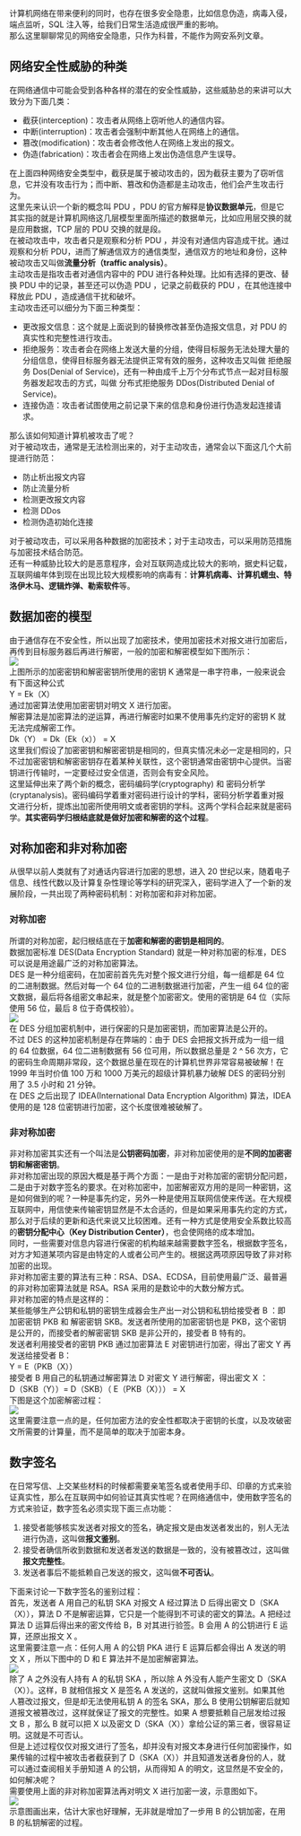计算机网络在带来便利的同时，也存在很多安全隐患，比如信息伪造，病毒入侵，端点监听，SQL 注入等，给我们日常生活造成很严重的影响。<br />那么这里聊聊常见的网络安全隐患，只作为科普，不能作为网安系列文章。
<a name="IEVUg"></a>
## 网络安全性威胁的种类
在网络通信中可能会受到各种各样的潜在的安全性威胁，这些威胁总的来讲可以大致分为下面几类：

- 截获(interception)：攻击者从网络上窃听他人的通信内容。
- 中断(interruption)：攻击者会强制中断其他人在网络上的通信。
- 篡改(modification)：攻击者会修改他人在网络上发出的报文。
- 伪造(fabrication)：攻击者会在网络上发出伪造信息产生误导。

在上面四种网络安全类型中，截获是属于被动攻击的，因为截获主要为了窃听信息，它并没有攻击行为；而中断、篡改和伪造都是主动攻击，他们会产生攻击行为。<br />这里先来认识一个新的概念叫 PDU ，PDU 的官方解释是**协议数据单元**，但是它其实指的就是计算机网络这几层模型里面所描述的数据单元，比如应用层交换的就是应用数据，TCP 层的 PDU 交换的就是段。<br />在被动攻击中，攻击者只是观察和分析 PDU ，并没有对通信内容造成干扰。通过观察和分析 PDU，进而了解通信双方的通信类型，通信双方的地址和身份，这种被动攻击又叫做**流量分析（traffic analysis）**。<br />主动攻击是指攻击者对通信内容中的 PDU 进行各种处理。比如有选择的更改、替换 PDU 中的记录，甚至还可以伪造 PDU ，记录之前截获的 PDU ，在其他连接中释放此 PDU ，造成通信干扰和破坏。<br />主动攻击还可以细分为下面三种类型：

- 更改报文信息：这个就是上面说到的替换修改甚至伪造报文信息，对 PDU 的真实性和完整性进行攻击。
- 拒绝服务：攻击者会在网络上发送大量的分组，使得目标服务无法处理大量的分组信息，使得目标服务器无法提供正常有效的服务，这种攻击又叫做 拒绝服务 Dos(Denial of Service)，还有一种由成千上万个分布式节点一起对目标服务器发起攻击的方式，叫做 分布式拒绝服务 DDos(Distributed Denial of Service)。
- 连接伪造：攻击者试图使用之前记录下来的信息和身份进行伪造发起连接请求。

那么该如何知道计算机被攻击了呢？<br />对于被动攻击，通常是无法检测出来的，对于主动攻击，通常会以下面这几个大前提进行防范：

- 防止析出报文内容
- 防止流量分析
- 检测更改报文内容
- 检测 DDos
- 检测伪造初始化连接

对于被动攻击，可以采用各种数据的加密技术；对于主动攻击，可以采用防范措施与加密技术结合防范。<br />还有一种威胁比较大的是恶意程序，会对互联网造成比较大的影响，据史料记载，互联网编年体到现在出现比较大规模影响的病毒有：**计算机病毒、计算机蠕虫、特洛伊木马、逻辑炸弹、勒索软件**等。
<a name="EfLTm"></a>
## 数据加密的模型
由于通信存在不安全性，所以出现了加密技术，使用加密技术对报文进行加密后，再传到目标服务器后再进行解密，一般的加密和解密模型如下图所示：<br />![](https://cdn.nlark.com/yuque/0/2023/png/396745/1703206338511-f5b44065-46f4-4cfa-92bb-1665963f634f.png#averageHue=%23fafafa&clientId=u07ca8087-83bb-4&from=paste&id=u3d607cf1&originHeight=275&originWidth=1080&originalType=url&ratio=2.5&rotation=0&showTitle=false&status=done&style=none&taskId=u257cf0e9-8a5f-4559-9144-85112b62bb0&title=)<br />上图所示的加密密钥和解密密钥所使用的密钥 K 通常是一串字符串，一般来说会有下面这种公式<br />Y = Ek（X）<br />通过加密算法使用加密密钥对明文 X 进行加密。<br />解密算法是加密算法的逆运算，再进行解密时如果不使用事先约定好的密钥 K 就无法完成解密工作。<br />Dk（Y） = Dk（Ek（x）） = X<br />这里我们假设了加密密钥和解密密钥是相同的，但真实情况未必一定是相同的，只不过加密密钥和解密密钥存在着某种关联性，这个密钥通常由密钥中心提供。当密钥进行传输时，一定要经过安全信道，否则会有安全风险。<br />这里延伸出来了两个新的概念，密码编码学(cryptography) 和 密码分析学(cryptanalysis)。密码编码学着重对密码进行设计的学科，密码分析学着重对报文进行分析，提炼出加密所使用明文或者密钥的学科。这两个学科合起来就是密码学。**其实密码学归根结底就是做好加密和解密的这个过程**。
<a name="An4Li"></a>
## 对称加密和非对称加密
从很早以前人类就有了对通话内容进行加密的思想，进入 20 世纪以来，随着电子信息、线性代数以及计算复杂性理论等学科的研究深入，密码学进入了一个新的发展阶段，一共出现了两种密码机制：对称加密和非对称加密。
<a name="KW216"></a>
### 对称加密
所谓的对称加密，起归根结底在于**加密和解密的密钥是相同的**。<br />数据加密标准 DES(Data Encryption Standard) 就是一种对称加密的标准，DES 可以说是用途最广泛的对称加密算法。<br />DES 是一种分组密码，在加密前首先先对整个报文进行分组，每一组都是 64 位的二进制数据。然后对每一个 64 位的二进制数据进行加密，产生一组 64 位的密文数据，最后将各组密文串起来，就是整个加密密文。使用的密钥是 64 位（实际使用 56 位，最后 8 位于奇偶校验）。<br />![](https://cdn.nlark.com/yuque/0/2023/png/396745/1703206338533-c6f883e3-8a5e-49af-8c47-0dc50fa33450.png#averageHue=%23fafafa&clientId=u07ca8087-83bb-4&from=paste&id=u0e1cde44&originHeight=1005&originWidth=1080&originalType=url&ratio=2.5&rotation=0&showTitle=false&status=done&style=none&taskId=u7919b1b1-dca2-45ea-ba77-55cd698c069&title=)<br />在 DES 分组加密机制中，进行保密的只是加密密钥，而加密算法是公开的。<br />不过 DES 的这种加密机制是存在弊端的：由于 DES 会把报文拆开成为一组一组的 64 位数据，64 位二进制数据有 56 位可用，所以数据总量是 2 ^ 56 次方，它的密码生命周期非常段，这个数据总量在现在的计算机世界非常容易被破解！在 1999 年当时价值 100 万和 1000 万美元的超级计算机暴力破解 DES 的密码分别用了 3.5 小时和 21 分钟。<br />在 DES 之后出现了 IDEA(International Data Encryption Algorithm) 算法，IDEA 使用的是 128 位密钥进行加密，这个长度很难被破解了。
<a name="UMImZ"></a>
### 非对称加密
非对称加密其实还有一个叫法是**公钥密码加密**，非对称加密使用的是**不同的加密密钥和解密密钥**。<br />非对称加密出现的原因大概是基于两个方面：一是由于对称加密的密钥分配问题，二是由于对数字签名的要求。在对称加密中，加密解密双方用的是同一种密钥，这是如何做到的呢？一种是事先约定，另外一种是使用互联网信使来传送。在大规模互联网中，用信使来传输密钥显然是不太合适的，但是如果采用事先约定的方式，那么对于后续的更新和迭代来说又比较困难。还有一种方式是使用安全系数比较高的**密钥分配中心（Key Distribution Center）**，也会使网络的成本增加。<br />同时，一些需要对信息内容进行保密的机构越来越需要数字签名，根据数字签名，对方才知道某项内容是由特定的人或者公司产生的。根据这两项原因导致了非对称加密的出现。<br />非对称加密主要的算法有三种：RSA、DSA、ECDSA，目前使用最广泛、最普遍的非对称加密算法就是 RSA。RSA 采用的是数论中的大数分解方式。<br />非对称加密的特点是这样的：<br />某些能够生产公钥和私钥的密钥生成器会生产出一对公钥和私钥给接受者 B ：即加密密钥 PKB 和 解密密钥 SKB。发送者所使用的加密密钥也是 PKB，这个密钥是公开的，而接受者的解密密钥 SKB 是非公开的，接受者 B 特有的。<br />发送者利用接受者的密钥 PKB 通过加密算法 E 对密钥进行加密，得出了密文 Y 再发送给接受者 B：<br />Y = E（PKB（X））<br />接受者 B 用自己的私钥通过解密算法 D 对密文 Y 进行解密，得出密文 X ：<br />D（SKB（Y））= D（SKB）（ E（PKB（X））） = X<br />下图是这个加密解密过程：<br />![](https://cdn.nlark.com/yuque/0/2023/png/396745/1703206338532-5a01632c-23c8-4471-ae5f-f3e36e690b14.png#averageHue=%23fbfbfa&clientId=u07ca8087-83bb-4&from=paste&id=u2684d828&originHeight=272&originWidth=1080&originalType=url&ratio=2.5&rotation=0&showTitle=false&status=done&style=none&taskId=u3ac2ce9e-5523-48fe-8dd2-210139a0281&title=)<br />这里需要注意一点的是，任何加密方法的安全性都取决于密钥的长度，以及攻破密文所需要的计算量，而不是简单的取决于加密本身。
<a name="Spia1"></a>
## 数字签名
在日常写信、上交某些材料的时候都需要亲笔签名或者使用手印、印章的方式来验证真实性，那么在互联网中如何验证其真实性呢？在网络通信中，使用数字签名的方式来验证，数字签名必须实现下面三点功能：

1. 接受者能够核实发送者对报文的签名，确定报文是由发送者发出的，别人无法进行伪造，这叫做**报文鉴别**。
2. 接受者确信所收到数据和发送者发送的数据是一致的，没有被篡改过，这叫做**报文完整性**。
3. 发送者事后不能抵赖自己发送的报文，这叫做**不可否认**。

下面来讨论一下数字签名的鉴别过程：<br />首先，发送者 A 用自己的私钥 SKA 对报文 A 经过算法 D 后得出密文 D（SKA（X）），算法 D 不是解密运算，它只是一个能得到不可读的密文的算法。A 把经过算法 D 运算后得出来的密文传给 B，B 对其进行验签。B 会用 A 的公钥进行 E 运算，还原出报文 X 。<br />这里需要注意一点：任何人用 A 的公钥 PKA 进行 E 运算后都会得出 A 发送的明文 X ，所以下图中的 D 和 E 算法并不是加密解密算法。<br />![](https://cdn.nlark.com/yuque/0/2023/png/396745/1703206338541-4c0bdc44-8225-4995-9a5e-0afb6e13699a.png#averageHue=%23fafaf8&clientId=u07ca8087-83bb-4&from=paste&id=u2c14ff2d&originHeight=278&originWidth=1080&originalType=url&ratio=2.5&rotation=0&showTitle=false&status=done&style=none&taskId=u791ec21d-3eb7-48e5-b5bd-40de92491fd&title=)<br />除了 A 之外没有人持有 A 的私钥 SKA ，所以除 A 外没有人能产生密文 D（SKA（X））。这样，B 就相信报文 X 是签名 A 发送的，这就叫做报文鉴别。如果其他人篡改过报文，但是却无法使用私钥 A 的签名 SKA，那么 B 使用公钥解密后就知道报文被篡改过，这样就保证了报文的完整性。如果 A 想要抵赖自己层发给过报文 B ，那么 B 就可以把 X 以及密文 D（SKA（X））拿给公证的第三者，很容易证明。这就是不可否认。<br />但是上述过程仅仅对报文进行了签名，却并没有对报文本身进行任何加密操作，如果传输的过程中被攻击者截获到了 D（SKA（X））并且知道发送者身份的人，就可以通过查阅相关手册知道 A 的公钥，从而得知 A 的明文，这显然是不安全的，如何解决呢？<br />需要使用上面的非对称加密算法再对明文 X 进行加密一波，示意图如下。<br />![](https://cdn.nlark.com/yuque/0/2023/png/396745/1703206338527-f50f8bfa-63cf-4857-bcdf-3836a3d6acb5.png#averageHue=%23fbfbfa&clientId=u07ca8087-83bb-4&from=paste&id=u1e2ee196&originHeight=431&originWidth=1080&originalType=url&ratio=2.5&rotation=0&showTitle=false&status=done&style=none&taskId=ubd6e1c6d-09d2-46b0-95c9-c68eae63d2f&title=)<br />示意图画出来，估计大家也好理解，无非就是增加了一步用 B 的公钥加密，在用 B 的私钥解密的过程。
